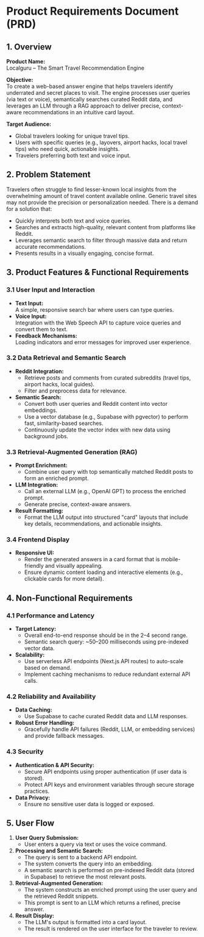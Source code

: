 # Product Requirements Document (PRD)

## 1. Overview

**Product Name:**  
Localguru – The Smart Travel Recommendation Engine

**Objective:**  
To create a web-based answer engine that helps travelers identify underrated and secret places to visit. The engine processes user queries (via text or voice), semantically searches curated Reddit data, and leverages an LLM through a RAG approach to deliver precise, context-aware recommendations in an intuitive card layout.

**Target Audience:**  
- Global travelers looking for unique travel tips.
- Users with specific queries (e.g., layovers, airport hacks, local travel tips) who need quick, actionable insights.
- Travelers preferring both text and voice input.

## 2. Problem Statement

Travelers often struggle to find lesser-known local insights from the overwhelming amount of travel content available online. Generic travel sites may not provide the precision or personalization needed. There is a demand for a solution that:
- Quickly interprets both text and voice queries.
- Searches and extracts high-quality, relevant content from platforms like Reddit.
- Leverages semantic search to filter through massive data and return accurate recommendations.
- Presents results in a visually engaging, concise format.

## 3. Product Features & Functional Requirements

### 3.1 User Input and Interaction
- **Text Input:**  
  A simple, responsive search bar where users can type queries.
- **Voice Input:**  
  Integration with the Web Speech API to capture voice queries and convert them to text.
- **Feedback Mechanisms:**  
  Loading indicators and error messages for improved user experience.

### 3.2 Data Retrieval and Semantic Search
- **Reddit Integration:**  
  - Retrieve posts and comments from curated subreddits (travel tips, airport hacks, local guides).
  - Filter and preprocess data for relevance.
- **Semantic Search:**  
  - Convert both user queries and Reddit content into vector embeddings.
  - Use a vector database (e.g., Supabase with pgvector) to perform fast, similarity-based searches.
  - Continuously update the vector index with new data using background jobs.

### 3.3 Retrieval-Augmented Generation (RAG)
- **Prompt Enrichment:**  
  - Combine user query with top semantically matched Reddit posts to form an enriched prompt.
- **LLM Integration:**  
  - Call an external LLM (e.g., OpenAI GPT) to process the enriched prompt.
  - Generate precise, context-aware answers.
- **Result Formatting:**  
  - Format the LLM output into structured "card" layouts that include key details, recommendations, and actionable insights.

### 3.4 Frontend Display
- **Responsive UI:**  
  - Render the generated answers in a card format that is mobile-friendly and visually appealing.
  - Ensure dynamic content loading and interactive elements (e.g., clickable cards for more detail).

## 4. Non-Functional Requirements

### 4.1 Performance and Latency
- **Target Latency:**  
  - Overall end-to-end response should be in the 2–4 second range.
  - Semantic search query: ~50–200 milliseconds using pre-indexed vector data.
- **Scalability:**  
  - Use serverless API endpoints (Next.js API routes) to auto-scale based on demand.
  - Implement caching mechanisms to reduce redundant external API calls.

### 4.2 Reliability and Availability
- **Data Caching:**  
  - Use Supabase to cache curated Reddit data and LLM responses.
- **Robust Error Handling:**  
  - Gracefully handle API failures (Reddit, LLM, or embedding services) and provide fallback messages.

### 4.3 Security
- **Authentication & API Security:**  
  - Secure API endpoints using proper authentication (if user data is stored).
  - Protect API keys and environment variables through secure storage practices.
- **Data Privacy:**  
  - Ensure no sensitive user data is logged or exposed.

## 5. User Flow

1. **User Query Submission:**  
   - User enters a query via text or uses the voice command.
2. **Processing and Semantic Search:**  
   - The query is sent to a backend API endpoint.
   - The system converts the query into an embedding.
   - A semantic search is performed on pre-indexed Reddit data (stored in Supabase) to retrieve the most relevant posts.
3. **Retrieval-Augmented Generation:**  
   - The system constructs an enriched prompt using the user query and the retrieved Reddit snippets.
   - This prompt is sent to an LLM which returns a refined, precise answer.
4. **Result Display:**  
   - The LLM's output is formatted into a card layout.
   - The result is rendered on the user interface for the traveler to review.


